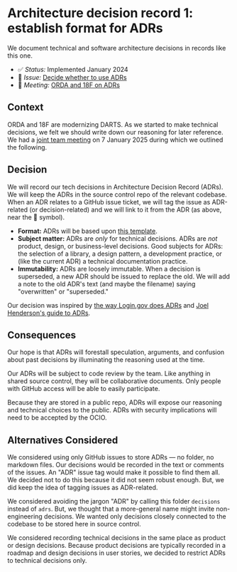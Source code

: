 # Architecture decision record 1: establish format for ADRs

We document technical and software architecture decisions in records like this one.

* :white_check_mark: _Status:_ Implemented January 2024
* :ticket: _Issue:_ [Decide whether to use ADRs](https://github.com/DOI-OS-ORDA/DARTS/issues/13)
* :busts_in_silhouette: _Meeting:_ [ORDA and 18F on ADRs](https://docs.google.com/document/d/1hiQZG-PVklW5Y-Dk03r9kYafTTdw-Ol9wAq7H5Q2ni0/edit?tab=t.0#heading=h.vgkb99dm1sxm)

## Context

ORDA and 18F are modernizing DARTS. As we started to make technical decisions, we felt we should write down our reasoning for later reference. We had a [joint team meeting](https://docs.google.com/document/d/1hiQZG-PVklW5Y-Dk03r9kYafTTdw-Ol9wAq7H5Q2ni0/edit?tab=t.0#heading=h.vgkb99dm1sxm) on 7 January 2025 during which we outlined the following.

## Decision

We will record our tech decisions in Architecture Decision Record (ADRs). We will keep the ADRs in the source control repo of the relevant codebase. When an ADR relates to a GitHub issue ticket, we will tag the issue as ADR-related (or decision-related) and we will link to it from the ADR (as above, near the :ticket: symbol).

* **Format:** ADRs will be based upon [this template](./xxxx-template.md).
* **Subject matter:** ADRs are *only* for technical decisions. ADRs are *not* product, design, or business-level decisions. Good subjects for ADRs: the selection of a library, a design pattern, a development practice, or (like the current ADR) a technical documentation practice.
* **Immutability:** ADRs are loosely immutable. When a decision is superseded, a new ADR should be issued to replace the old. We will add a note to the old ADR's text (and maybe the filename) saying "overwritten" or "superseded."

Our decision was inspired by [the way Login.gov does ADRs](https://github.com/18F/identity-devops/tree/main/doc/adr) and [Joel Henderson's guide to ADRs](https://github.com/joelparkerhenderson/architecture-decision-record).

## Consequences

Our hope is that ADRs will forestall speculation, arguments, and confusion about past decisions by illuminating the reasoning used at the time.

Our ADRs will be subject to code review by the team. Like anything in shared source control, they will be collaborative documents. Only people with GitHub access will be able to easily participate.

Because they are stored in a public repo, ADRs will expose our reasoning and technical choices to the public. ADRs with security implications will need to be accepted by the OCIO.

## Alternatives Considered

We considered using only GitHub issues to store ADRs &mdash; no folder, no markdown files. Our decisions would be recorded in the text or comments of the issues. An "ADR" issue tag would make it possible to find them all. We decided not to do this because it did not seem robust enough. But, we did keep the idea of tagging issues as ADR-related.

We considered avoiding the jargon "ADR" by calling this folder `decisions` instead of `adrs`. But, we thought that a more-general name might invite non-engineering decisions. We wanted only decisions closely connected to the codebase to be stored here in source control.

We considered recording technical decisions in the same place as product or design decisions. Because product decisions are typically recorded in a roadmap and design decisions in user stories, we decided to restrict ADRs to technical decisions only.
